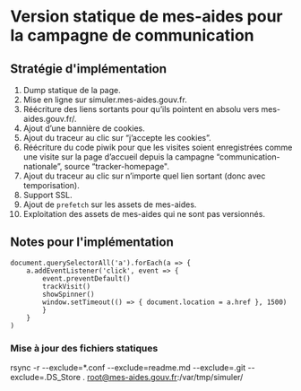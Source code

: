 # Version statique de mes-aides pour la campagne de communication

## Stratégie d'implémentation

1. Dump statique de la page.
2. Mise en ligne sur simuler.mes-aides.gouv.fr.
3. Réécriture des liens sortants pour qu’ils pointent en absolu vers mes-aides.gouv.fr/.
4. Ajout d’une bannière de cookies.
5. Ajout du traceur au clic sur “j’accepte les cookies”.
6. Réécriture du code piwik pour que les visites soient enregistrées comme une visite sur la page d’accueil depuis la campagne “communication-nationale”, source “tracker-homepage".
7. Ajout du traceur au clic sur n’importe quel lien sortant (donc avec temporisation).
8. Support SSL.
9. Ajout de `prefetch` sur les assets de mes-aides.
10. Exploitation des assets de mes-aides qui ne sont pas versionnés.


## Notes pour l'implémentation


```
document.querySelectorAll('a').forEach(a => {
    a.addEventListener('click', event => {
        event.preventDefault()
        trackVisit()
        showSpinner()
        window.setTimeout(() => { document.location = a.href }, 1500)
        }
    }
) 
```

### Mise à jour des fichiers statiques

rsync -r --exclude=*.conf --exclude=readme.md --exclude=.git --exclude=.DS_Store . root@mes-aides.gouv.fr:/var/tmp/simuler/

